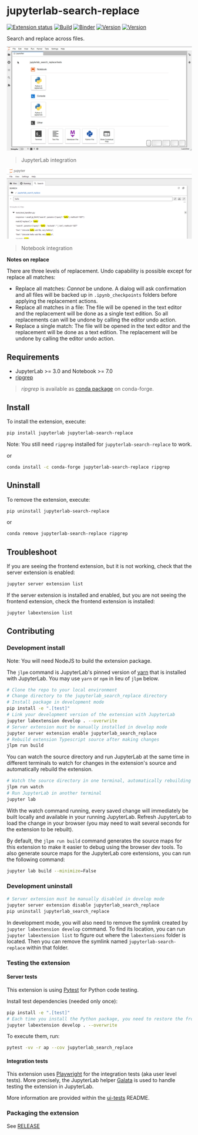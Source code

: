 # jupyterlab-search-replace

[![Extension status](https://img.shields.io/badge/status-ready-success 'ready to be used')](https://jupyterlab-contrib.github.io/) [![Build](https://github.com/jupyterlab-contrib/search-replace/actions/workflows/build.yml/badge.svg)](https://github.com/jupyterlab-contrib/search-replace/actions/workflows/build.yml) [![Binder](https://mybinder.org/badge_logo.svg)](https://mybinder.org/v2/gh/jupyterlab-contrib/search-replace/main?urlpath=lab) [![Version](https://img.shields.io/pypi/v/jupyterlab-search-replace.svg)](https://pypi.org/project/jupyterlab-search-replace/) [![Version](https://img.shields.io/conda/vn/conda-forge/jupyterlab-search-replace.svg)](https://anaconda.org/conda-forge/jupyterlab-search-replace)

Search and replace across files.

![JupyterLab demo](https://raw.githubusercontent.com/jupyterlab-contrib/search-replace/main/search-replace-demo.gif)

> JupyterLab integration

![Notebook demo](https://raw.githubusercontent.com/jupyterlab-contrib/search-replace/main/search_in_notebook.png)

> Notebook integration

**Notes on replace**

There are three levels of replacement. Undo capability is possible except for replace all matches:

- Replace all matches: _Cannot_ be undone. A dialog will ask confirmation and all files will be backed up
  in `.ipynb_checkpoints` folders before applying the replacement actions.
- Replace all matches in a file: The file will be opened in the text editor and the replacement will be done
  as a single text edition. So all replacements can will be undone by calling the editor undo action.
- Replace a single match: The file will be opened in the text editor and the replacement will be done as
  a text edition. The replacement will be undone by calling the editor undo action.

## Requirements

- JupyterLab >= 3.0 and Notebook >= 7.0
- [ripgrep](https://github.com/BurntSushi/ripgrep)

> _ripgrep_ is available as [conda package](https://anaconda.org/conda-forge/ripgrep) on conda-forge.

## Install

To install the extension, execute:

```bash
pip install jupyterlab jupyterlab-search-replace
```

Note: You still need `ripgrep` installed for `jupyterlab-search-replace` to work.

or

```bash
conda install -c conda-forge jupyterlab-search-replace ripgrep
```

## Uninstall

To remove the extension, execute:

```bash
pip uninstall jupyterlab-search-replace
```

or

```bash
conda remove jupyterlab-search-replace ripgrep
```

## Troubleshoot

If you are seeing the frontend extension, but it is not working, check
that the server extension is enabled:

```bash
jupyter server extension list
```

If the server extension is installed and enabled, but you are not seeing
the frontend extension, check the frontend extension is installed:

```bash
jupyter labextension list
```

## Contributing

### Development install

Note: You will need NodeJS to build the extension package.

The `jlpm` command is JupyterLab's pinned version of
[yarn](https://yarnpkg.com/) that is installed with JupyterLab. You may use
`yarn` or `npm` in lieu of `jlpm` below.

```bash
# Clone the repo to your local environment
# Change directory to the jupyterlab_search_replace directory
# Install package in development mode
pip install -e ".[test]"
# Link your development version of the extension with JupyterLab
jupyter labextension develop . --overwrite
# Server extension must be manually installed in develop mode
jupyter server extension enable jupyterlab_search_replace
# Rebuild extension Typescript source after making changes
jlpm run build
```

You can watch the source directory and run JupyterLab at the same time in different terminals to watch for changes in the extension's source and automatically rebuild the extension.

```bash
# Watch the source directory in one terminal, automatically rebuilding when needed
jlpm run watch
# Run JupyterLab in another terminal
jupyter lab
```

With the watch command running, every saved change will immediately be built locally and available in your running JupyterLab. Refresh JupyterLab to load the change in your browser (you may need to wait several seconds for the extension to be rebuilt).

By default, the `jlpm run build` command generates the source maps for this extension to make it easier to debug using the browser dev tools. To also generate source maps for the JupyterLab core extensions, you can run the following command:

```bash
jupyter lab build --minimize=False
```

### Development uninstall

```bash
# Server extension must be manually disabled in develop mode
jupyter server extension disable jupyterlab_search_replace
pip uninstall jupyterlab_search_replace
```

In development mode, you will also need to remove the symlink created by `jupyter labextension develop`
command. To find its location, you can run `jupyter labextension list` to figure out where the `labextensions`
folder is located. Then you can remove the symlink named `jupyterlab-search-replace` within that folder.

### Testing the extension

#### Server tests

This extension is using [Pytest](https://docs.pytest.org/) for Python code testing.

Install test dependencies (needed only once):

```sh
pip install -e ".[test]"
# Each time you install the Python package, you need to restore the front-end extension link
jupyter labextension develop . --overwrite
```

To execute them, run:

```sh
pytest -vv -r ap --cov jupyterlab_search_replace
```

#### Integration tests

This extension uses [Playwright](https://playwright.dev/docs/intro) for the integration tests (aka user level tests).
More precisely, the JupyterLab helper [Galata](https://github.com/jupyterlab/jupyterlab/tree/main/galata) is used to handle testing the extension in JupyterLab.

More information are provided within the [ui-tests](./ui-tests/README.md) README.

### Packaging the extension

See [RELEASE](RELEASE.md)
